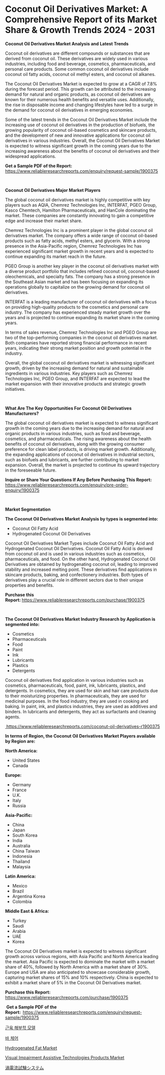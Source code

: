 <p><h1>Coconut Oil Derivatives Market: A Comprehensive Report of its Market Share & Growth Trends 2024 - 2031</h1></p><p><strong>Coconut Oil Derivatives Market Analysis and Latest Trends</strong></p>
<p><p>Coconut oil derivatives are different compounds or substances that are derived from coconut oil. These derivatives are widely used in various industries, including food and beverage, cosmetics, pharmaceuticals, and personal care products. Some common coconut oil derivatives include coconut oil fatty acids, coconut oil methyl esters, and coconut oil alkanes.</p><p>The Coconut Oil Derivatives Market is expected to grow at a CAGR of 7.8% during the forecast period. This growth can be attributed to the increasing demand for natural and organic products, as coconut oil derivatives are known for their numerous health benefits and versatile uses. Additionally, the rise in disposable income and changing lifestyles have led to a surge in the demand for coconut oil derivatives in emerging economies.</p><p>Some of the latest trends in the Coconut Oil Derivatives Market include the increasing use of coconut oil derivatives in the production of biofuels, the growing popularity of coconut oil-based cosmetics and skincare products, and the development of new and innovative applications for coconut oil derivatives in various industries. Overall, the Coconut Oil Derivatives Market is expected to witness significant growth in the coming years due to the increasing awareness about the benefits of coconut oil derivatives and their widespread applications.</p></p>
<p><strong>Get a Sample PDF of the Report:&nbsp;</strong> <a href="https://www.reliableresearchreports.com/enquiry/request-sample/1900375">https://www.reliableresearchreports.com/enquiry/request-sample/1900375</a></p>
<p>&nbsp;</p>
<p><strong>Coconut Oil Derivatives Major Market Players</strong></p>
<p><p>The global coconut oil derivatives market is highly competitive with key players such as AQIA, Chemrez Technologies Inc, INTERFAT, PGEO Group, Kasco Chemtech, Hamilton Pharmaceuticals, and HanCole dominating the market. These companies are constantly innovating to gain a competitive edge and increase their market share.</p><p>Chemrez Technologies Inc is a prominent player in the global coconut oil derivatives market. The company offers a wide range of coconut oil-based products such as fatty acids, methyl esters, and glycerin. With a strong presence in the Asia-Pacific region, Chemrez Technologies Inc has experienced significant market growth in recent years and is expected to continue expanding its market reach in the future.</p><p>PGEO Group is another key player in the coconut oil derivatives market with a diverse product portfolio that includes refined coconut oil, coconut-based oleochemicals, and specialty fats. The company has a strong presence in the Southeast Asian market and has been focusing on expanding its operations globally to capitalize on the growing demand for coconut oil derivatives.</p><p>INTERFAT is a leading manufacturer of coconut oil derivatives with a focus on providing high-quality products to the cosmetics and personal care industry. The company has experienced steady market growth over the years and is projected to continue expanding its market share in the coming years.</p><p>In terms of sales revenue, Chemrez Technologies Inc and PGEO Group are two of the top-performing companies in the coconut oil derivatives market. Both companies have reported strong financial performance in recent years, indicating their strong market position and growth potential in the industry.</p><p>Overall, the global coconut oil derivatives market is witnessing significant growth, driven by the increasing demand for natural and sustainable ingredients in various industries. Key players such as Chemrez Technologies Inc, PGEO Group, and INTERFAT are expected to lead the market expansion with their innovative products and strategic growth initiatives.</p></p>
<p>&nbsp;</p>
<p><strong>What Are The Key Opportunities For Coconut Oil Derivatives Manufacturers?</strong></p>
<p><p>The global coconut oil derivatives market is expected to witness significant growth in the coming years due to the increasing demand for natural and organic products in various industries, such as food and beverage, cosmetics, and pharmaceuticals. The rising awareness about the health benefits of coconut oil derivatives, along with the growing consumer preference for clean label products, is driving market growth. Additionally, the expanding applications of coconut oil derivatives in industrial sectors, such as biofuels and lubricants, are further contributing to market expansion. Overall, the market is projected to continue its upward trajectory in the foreseeable future.</p></p>
<p><strong>Inquire or Share Your Questions If Any Before Purchasing This Report:</strong> <a href="https://www.reliableresearchreports.com/enquiry/pre-order-enquiry/1900375">https://www.reliableresearchreports.com/enquiry/pre-order-enquiry/1900375</a></p>
<p>&nbsp;</p>
<p><strong>Market Segmentation</strong></p>
<p><strong>The Coconut Oil Derivatives Market Analysis by types is segmented into:</strong></p>
<p><ul><li>Coconut Oil Fatty Acid</li><li>Hydrogenated Coconut Oil Derivatives</li></ul></p>
<p><p>Coconut Oil Derivatives Market Types include Coconut Oil Fatty Acid and Hydrogenated Coconut Oil Derivatives. Coconut Oil Fatty Acid is derived from coconut oil and is used in various industries such as cosmetics, pharmaceuticals, and food. On the other hand, Hydrogenated Coconut Oil Derivatives are obtained by hydrogenating coconut oil, leading to improved stability and increased melting point. These derivatives find applications in skincare products, baking, and confectionery industries. Both types of derivatives play a crucial role in different sectors due to their unique properties and benefits.</p></p>
<p><strong>Purchase this Report:&nbsp;</strong><a href="https://www.reliableresearchreports.com/purchase/1900375">https://www.reliableresearchreports.com/purchase/1900375</a></p>
<p>&nbsp;</p>
<p><strong>The Coconut Oil Derivatives Market Industry Research by Application is segmented into:</strong></p>
<p><ul><li>Cosmetics</li><li>Pharmaceuticals</li><li>Food</li><li>Paint</li><li>Ink</li><li>Lubricants</li><li>Plastics</li><li>Detergents</li></ul></p>
<p><p>Coconut oil derivatives find application in various industries such as cosmetics, pharmaceuticals, food, paint, ink, lubricants, plastics, and detergents. In cosmetics, they are used for skin and hair care products due to their moisturizing properties. In pharmaceuticals, they are used for medicinal purposes. In the food industry, they are used in cooking and baking. In paint, ink, and plastics industries, they are used as additives and binders. In lubricants and detergents, they act as surfactants and cleaning agents.</p></p>
<p><a href="https://www.reliableresearchreports.com/coconut-oil-derivatives-r1900375">&nbsp;https://www.reliableresearchreports.com/coconut-oil-derivatives-r1900375</a></p>
<p><strong>In terms of Region, the Coconut Oil Derivatives Market Players available by Region are:</strong></p>
<p>
    <p> <strong> North America: </strong>
        <ul>
            <li>United States</li>
            <li>Canada</li>
        </ul>
        </p> 
    <p> <strong> Europe: </strong>
        <ul>
            <li>Germany</li>
            <li>France</li>
            <li>U.K.</li>
            <li>Italy</li>
            <li>Russia</li>
        </ul>
        </p> 
    <p> <strong> Asia-Pacific: </strong>
        <ul>
            <li>China</li>
            <li>Japan</li>
            <li>South Korea</li>
            <li>India</li>
            <li>Australia</li>
            <li>China Taiwan</li>
            <li>Indonesia</li>
            <li>Thailand</li>
            <li>Malaysia</li>
        </ul>
        </p> 
    <p> <strong> Latin America: </strong>
        <ul>
            <li>Mexico</li>
            <li>Brazil</li>
            <li>Argentina Korea</li>
            <li>Colombia</li>
        </ul>
        </p> 
    <p> <strong> Middle East & Africa: </strong>
        <ul>
            <li>Turkey</li>
            <li>Saudi</li>
            <li>Arabia</li>
            <li>UAE</li>
            <li>Korea</li>
        </ul>
    </p>
    </p>
<p><p>The Coconut Oil Derivatives market is expected to witness significant growth across various regions, with Asia Pacific and North America leading the market. Asia Pacific is expected to dominate the market with a market share of 40%, followed by North America with a market share of 30%. Europe and USA are also anticipated to showcase considerable growth, capturing market shares of 15% and 10% respectively. China is expected to exhibit a market share of 5% in the Coconut Oil Derivatives market.</p></p>
<p><strong>Purchase this Report: </strong><a href="https://www.reliableresearchreports.com/purchase/1900375">https://www.reliableresearchreports.com/purchase/1900375</a></p>
<p>&nbsp;<strong>Get a Sample PDF of the Report:&nbsp;&nbsp;</strong><a href="https://www.reliableresearchreports.com/enquiry/request-sample/1900375">https://www.reliableresearchreports.com/enquiry/request-sample/1900375</a></p>
<p><strong></strong></p>
<p><p><a href="https://github.com/fredrickeglers/Market-Research-Report-List-1/blob/main/174731017747.md">근육 해부학 모델</a></p><p><a href="https://github.com/bunxhcci35271755/Market-Research-Report-List-1/blob/main/316089617746.md">바 체어</a></p><p><a href="https://github.com/Sherrillcrooksxa8i18ucf2m/Market-Research-Report-List-1/blob/main/hydrogenated-fat-market.md">Hydrogenated Fat Market</a></p><p><a href="https://www.linkedin.com/pulse/visual-impairment-assistive-technologies-products-market-comprehensive-pjcgc?trackingId=IgvEnBcd0Txo3E%2BMpw1syQ%3D%3D">Visual Impairment Assistive Technologies Products Market</a></p><p><a href="https://github.com/hwbcz413288296/Market-Research-Report-List-1/blob/main/732150118991.md">渦電流試験システム</a></p></p>